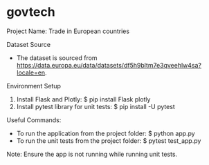 # govtech

Project Name: Trade in European countries

Dataset Source
* The dataset is sourced from https://data.europa.eu/data/datasets/df5h9bltm7e3qveehlw4sa?locale=en.

Environment Setup
1. Install Flask and Plotly: $ pip install Flask plotly
2. Install pytest library for unit tests: $ pip install -U pytest

Useful Commands:
* To run the application from the project folder: $ python app.py
* To run the unit tests from the project folder: $ pytest test_app.py

Note: Ensure the app is not running while running unit tests.
